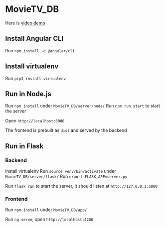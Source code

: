 # MovieTV_DB

Here is [video demo](https://www.youtube.com/watch?v=szn_U-yucVY)

## Install Angular CLI
Run `npm install -g @angular/cli`


## Install virtualenv
Run `pip3 install virtualenv`


## Run in Node.js
Run `npm install` under `MovieTV_DB/server/node/`
Run `npm run start` to start the server

Open `http://localhost:8080`

The frontend is prebuilt as `dist` and served by the backend


## Run in Flask
### Backend
Install virtualenv
Run `source venv/bin/activate` under `MovieTV_DB/server/flask/`
Run `export FLASK_APP=server.py`

Run `flask run` to start the server, it should listen at `http://127.0.0.1:5000`

### Frontend
Run `npm install` under `MovieTV_DB/app/`
		  
Run `ng serve`, open `http://localhost:4200`